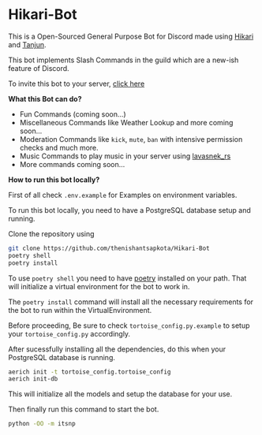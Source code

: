 # Hikari-Bot

This is a Open-Sourced General Purpose Bot for Discord made using [Hikari](https://github.com/hikari-py/hikari) and [Tanjun](https://github.com/FasterSpeeding/Tanjun).

This bot implements Slash Commands in the guild which are a new-ish feature of Discord.

To invite this bot to your server, [click here](https://discord.com/api/oauth2/authorize?client_id=857596690637783080&permissions=8&scope=bot%20applications.commands)

**What this Bot can do?**

- Fun Commands (coming soon...)
- Miscellaneous Commands like Weather Lookup and more coming soon...
- Moderation Commands like `kick`, `mute`, `ban` with intensive permission checks and much more.
- Music Commands to play music in your server using [lavasnek_rs](https://github.com/vicky5124/lavasnek_rs)
- More commands coming soon...


**How to run this bot locally?**

First of all check `.env.example` for Examples on environment variables.

To run this bot locally, you need to have a PostgreSQL database setup and running.

Clone the repository using
```bash
git clone https://github.com/thenishantsapkota/Hikari-Bot
poetry shell
poetry install
```
To use `poetry shell` you need to have [poetry](https://python-poetry.org/) installed on your path.
That will initialize a virtual environment for the bot to work in.

The `poetry install` command will install all the necessary requirements for the bot to run within the VirtualEnvironment.

Before proceeding, Be sure to check `tortoise_config.py.example` to setup your `tortoise_config.py` accordingly.

After sucessfully installing all the dependencies, do this when your PostgreSQL database is running.

```bash
aerich init -t tortoise_config.tortoise_config
aerich init-db
```

This will initialize all the models and setup the database for your use.

Then finally run this command to start the bot.

```bash
python -OO -m itsnp
```




